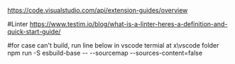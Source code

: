 https://code.visualstudio.com/api/extension-guides/overview

#Linter
https://www.testim.io/blog/what-is-a-linter-heres-a-definition-and-quick-start-guide/

#for case can't build, run line below in vscode termial at x\vscode folder
npm run -S esbuild-base -- --sourcemap --sources-content=false

